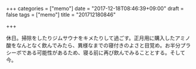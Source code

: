 +++
categories = ["memo"]
date = "2017-12-18T08:46:39+09:00"
draft = false
tags = ["memo"]
title = "201712180846"

+++

休日。掃除をしたりジムサウナをキメたりして過ごす。正月用に購入したアミノ酸をなんとなく飲んでみたら、異様なまでの寝付きのよさと目覚め。お半分プラシーボである可能性があるため、寝る前に再び飲んでみることとする。そして今。
